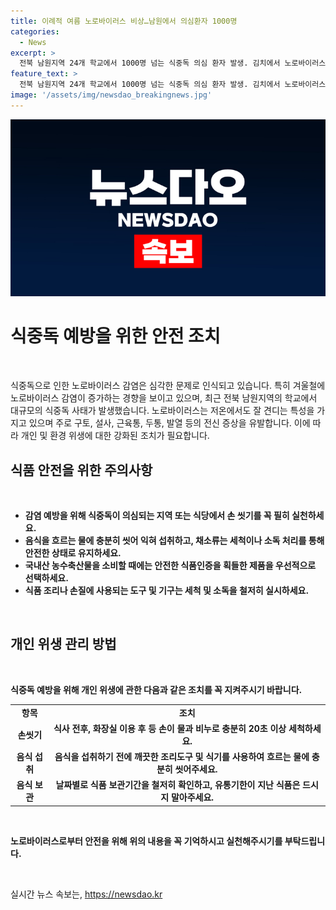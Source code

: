```yaml
---
title: 이례적 여름 노로바이러스 비상…남원에서 의심환자 1000명
categories:
  - News
excerpt: >
  전북 남원지역 24개 학교에서 1000명 넘는 식중독 의심 환자 발생. 김치에서 노로바이러스 검출로 비상. 노로바이러스는 저온에서도 강하며 겨울에 주로 발생. 구토, 설사, 근육통, 두통, 발열 등 증상 나타날 수 있으며 잠복기는 24~48시간. 항바이러스 백신 없어서 개인위생과 식품 조리에 주의 요망. 보건당국, 손 씻기 및 음식 조리 시 소독 등 개인위생 수칙 강조.
feature_text: >
  전북 남원지역 24개 학교에서 1000명 넘는 식중독 의심 환자 발생. 김치에서 노로바이러스 검출로 비상. 노로바이러스는 저온에서도 강하며 겨울에 주로 발생. 구토, 설사, 근육통, 두통, 발열 등 증상 나타날 수 있으며 잠복기는 24~48시간. 항바이러스 백신 없어서 개인위생과 식품 조리에 주의 요망. 보건당국, 손 씻기 및 음식 조리 시 소독 등 개인위생 수칙 강조.
image: '/assets/img/newsdao_breakingnews.jpg'
---
```


<p><img src="/assets/img/newsdao_breakingnews.jpg" alt="cryptoinkorea 속보" /></p>

<h1>식중독 예방을 위한 안전 조치</h1>

<p data-ke-size="size16">&#160;</p>

<p>식중독으로 인한 노로바이러스 감염은 심각한 문제로 인식되고 있습니다. 특히 겨울철에 노로바이러스 감염이 증가하는 경향을 보이고 있으며, 최근 전북 남원지역의 학교에서 대규모의 식중독 사태가 발생했습니다. 노로바이러스는 저온에서도 잘 견디는 특성을 가지고 있으며 주로 구토, 설사, 근육통, 두통, 발열 등의 전신 증상을 유발합니다. 이에 따라 개인 및 환경 위생에 대한 강화된 조치가 필요합니다.</p></p>

<h2>식품 안전을 위한 주의사항</h2>

<p data-ke-size="size16">&#160;</p>

<ul>
  <li><b>감염 예방을 위해 식중독이 의심되는 지역 또는 식당에서 손 씻기를 꼭 필히 실천하세요.</b></li>
  <li><b>음식을 흐르는 물에 충분히 씻어 익혀 섭취하고, 채소류는 세척이나 소독 처리를 통해 안전한 상태로 유지하세요.</b></li>
  <li><b>국내산 농수축산물을 소비할 때에는 안전한 식품인증을 획들한 제품을 우선적으로 선택하세요.</b></li>
  <li><b>식품 조리나 손질에 사용되는 도구 및 기구는 세척 및 소독을 철저히 실시하세요.</b></li>
</ul>

<p data-ke-size="size16">&#160;</p>

<h2>개인 위생 관리 방법</h2>

<p data-ke-size="size16">&#160;</p>

<p><b>식중독 예방을 위해 개인 위생에 관한 다음과 같은 조치를 꼭 지켜주시기 바랍니다.</b></p>

<table>
  <tbody>
    <tr>
      <td style="text-align: center; height: 17px;"><b>항목</b></td>
      <td style="text-align: center; height: 17px;"><b>조치</b></td>
    </tr>
    <tr>
      <td style="text-align: center; height: 17px;"><b>손씻기</b></td>
      <td style="text-align: center; height: 17px;"><b>식사 전후, 화장실 이용 후 등 손이 물과 비누로 충분히 20초 이상 세척하세요.</b></td>
    </tr>
    <tr>
      <td style="text-align: center; height: 17px;"><b>음식 섭취</b></td>
      <td style="text-align: center; height: 17px;"><b>음식을 섭취하기 전에 깨끗한 조리도구 및 식기를 사용하여 흐르는 물에 충분히 씻어주세요.</b></td>
    </tr>
    <tr>
      <td style="text-align: center; height: 17px;"><b>음식 보관</b></td>
      <td style="text-align: center; height: 17px;"><b>날짜별로 식품 보관기간을 철저히 확인하고, 유통기한이 지난 식품은 드시지 말아주세요.</b></td>
    </tr>
  </tbody>
</table>

<p data-ke-size="size16">&#160;</p>

<p><b>노로바이러스로부터 안전을 위해 위의 내용을 꼭 기억하시고 실천해주시기를 부탁드립니다.</b></p>

<p data-ke-size="size16">&#160;</p>
실시간 뉴스 속보는, <a href="https://newsdao.kr" rel="dofollow">https://newsdao.kr</a>


